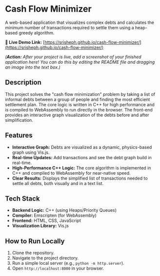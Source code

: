 # Cash Flow Minimizer

A web-based application that visualizes complex debts and calculates the minimum number of transactions required to settle them using a heap-based greedy algorithm.

**🚀 Live Demo Link:** [https://srisheph.github.io/cash-flow-minimizer/](https://srisheph.github.io/cash-flow-minimizer/)

*(**Action:** After your project is live, add a screenshot of your finished application here! You can do this by editing the README file and dragging an image into the text box.)*

## Description

This project solves the "cash flow minimization" problem by taking a list of informal debts between a group of people and finding the most efficient settlement plan. The core logic is written in C++ for high performance and is compiled to WebAssembly to run directly in the browser. The front-end provides an interactive graph visualization of the debts before and after simplification.

## Features

- **Interactive Graph:** Debts are visualized as a dynamic, physics-based graph using Vis.js.
- **Real-time Updates:** Add transactions and see the debt graph build in real-time.
- **High-Performance C++ Logic:** The core algorithm is implemented in C++ and compiled to WebAssembly for near-native speed.
- **Clear Results:** Displays the simplified list of transactions needed to settle all debts, both visually and in a text list.

## Tech Stack

- **Backend Logic:** C++ (using Heaps/Priority Queues)
- **Compiler:** Emscripten (for WebAssembly)
- **Frontend:** HTML, CSS, JavaScript
- **Visualization Library:** Vis.js

## How to Run Locally

1.  Clone the repository.
2.  Navigate to the project directory.
3.  Run a simple local server (e.g., `python -m http.server`).
4.  Open `http://localhost:8000` in your browser.
